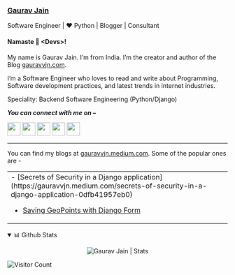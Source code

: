 ### [Gaurav Jain](http://www.gauravvjn.com)

Software Engineer | ❤️ Python | Blogger | Consultant

#### Namaste 🙏 <Devs<Devs/>>!
My name is Gaurav Jain. I’m from India. I’m the creator and author of the Blog [gauravvjn.com](https://www.gauravvjn.com/).

I’m a Software Engineer who loves to read and write about Programming, Software development practices, and latest trends in internet industries.

Speciality: Backend Software Engineering (Python/Django)


<p>
  <b><i>You can connect with me on –</i></b>
  
[<img height="30" src="https://img.shields.io/badge/linkedin-blue.svg?&style=for-the-badge&logo=linkedin&logoColor=white" />][LinkedIn]
[<img height="30" src = "https://img.shields.io/badge/Youtube-%23E4405F.svg?&style=for-the-badge&logo=Youtube&logoColor=white">][Youtube] 
[<img height="30" src = "https://img.shields.io/badge/Facebook-036be4.svg?&style=for-the-badge&logo=facebook&logoColor=white">][Facebook]
[<img height="30" src="https://img.shields.io/badge/instagram-blueviolet.svg?&style=for-the-badge&logo=instagram&logoColor=white" />][instagram]
[<img height="30" src="https://img.shields.io/badge/twitter-%231DA1F2.svg?&style=for-the-badge&logo=twitter&logoColor=white" />][twitter]
<br />
<hr />


<table>
  
  You can find my blogs at [gauravvjn.medium.com](https://gauravvjn.medium.com/). Some of the popular ones are -

  <tr><td>
- [Secrets of Security in a Django application](https://gauravvjn.medium.com/secrets-of-security-in-a-django-application-0dfb41957eb0)
      
- [Saving GeoPoints with Django Form](https://gauravvjn.medium.com/saving-geopoints-with-django-form-2effe68330b6)
  
</td></tr>
</table>

<details open>
 <summary>📊 Github Stats</summary>
 <p align="center"> <img src="https://github-readme-stats.vercel.app/api?username=gauravvjn&show_icons=true&theme=gotham" alt="Gaurav Jain | Stats" />
</details>


![Visitor Count](https://profile-counter.glitch.me/{gauravvjn}/count.svg)

[linkedin]: https://www.linkedin.com/in/gauravvjn
[instagram]: https://instagram.com/gauravvjn
[twitter]: https://twitter.com/gauravvjn
[Facebook]: https://www.facebook.com/gauravvjntech
[youtube]: https://www.youtube.com/channel/UCpg35vACbcgswUgHWf2br9A


